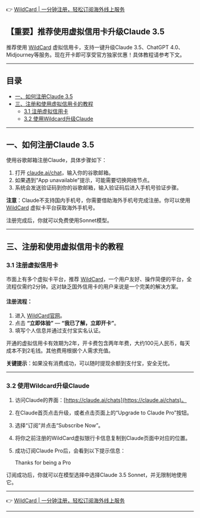 👉 [WildCard | 一分钟注册，轻松订阅海外线上服务](https://bit.ly/bewildcard)

## 【重要】推荐使用虚拟信用卡升级Claude 3.5

推荐使用 [WildCard](https://bit.ly/bewildcard) 虚拟信用卡，支持一键升级Claude 3.5、ChatGPT 4.0、Midjourney等服务。现在开卡即可享受官方独家优惠！具体教程请参考下文。

---

## 目录

- [一、如何注册Claude 3.5](#一如何注册claude-35)
- [三、注册和使用虚拟信用卡的教程](#三注册和使用虚拟信用卡的教程)
  - [3.1 注册虚拟信用卡](#31-注册虚拟信用卡)
  - [3.2 使用Wildcard升级Claude](#32-使用wildcard升级claude)

---

## 一、如何注册Claude 3.5

使用谷歌邮箱注册Claude，具体步骤如下：

1. 打开 [claude.ai/chat](https://claude.ai/chat)，输入你的谷歌邮箱。
2. 如果遇到“App unavailable”提示，可能需要切换网络节点。
3. 系统会发送验证码到你的谷歌邮箱，输入验证码后进入手机号验证步骤。

**注意**：Claude不支持国内手机号，你需要借助海外手机号完成注册。你可以使用 [WildCard](https://bit.ly/bewildcard) 虚拟卡平台获取海外手机号。

注册完成后，你就可以免费使用Sonnet模型。

---

## 三、注册和使用虚拟信用卡的教程

### 3.1 注册虚拟信用卡

市面上有多个虚拟卡平台，推荐 [WildCard](https://bit.ly/bewildcard)，一个用户友好、操作简便的平台，全流程仅需约2分钟。这对缺乏国外信用卡的用户来说是一个完美的解决方案。

#### 注册流程：
1. 进入 [WildCard官网](https://bit.ly/bewildcard)。
2. 点击 **“立即体验”** — **“我已了解，立即开卡”**。
3. 填写个人信息并通过支付宝实名认证。

开通的虚拟信用卡有效期为2年，开卡费包含两年年费，大约100元人民币，每天成本不到2毛钱。其他费用根据个人需求充值。

**关键提示**：如果没有消费成功，可以随时提现余额到支付宝，安全无忧。

---

### 3.2 使用Wildcard升级Claude

1. 访问Claude的界面：[https://claude.ai/chats](https://claude.ai/chats)。
2. 在Claude首页点击升级，或者点击页面上的“Upgrade to Claude Pro”按钮。
3. 选择“订阅”并点击“Subscribe Now”。
4. 将你之前注册的WildCard虚拟银行卡信息复制到Claude页面中对应的位置。
5. 成功订阅Claude Pro后，会看到以下提示信息：

   
   Thanks for being a Pro
   

订阅成功后，你就可以在模型选择中选择Claude 3.5 Sonnet，并无限制地使用它。

---

👉 [WildCard | 一分钟注册，轻松订阅海外线上服务](https://bit.ly/bewildcard)

---

